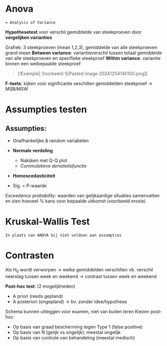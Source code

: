 # Anova
	= Analysis of Variance
**Hypothesetest** voor verschil gemiddelde van steekproeven door **vergelijken varianties**

Grafiek: 3 steekproeven (mean 1,2,3), gemiddelde van alle steekproeven grand mean
**Between variance**: variantieverschil tussen totaal gemiddelde van alle steekproeven en specifieke steekproef
**Within variance**: variantie binnen een welbepaalde steekproef

> [!Example] Voorbeeld
> ![[Pasted image 20241204140100.png]]

**F-toets**: kijken voor significante veschillen gemiddelden steekproef
-> MSB/MSW 

# Assumpties testen
## Assumpties:
- Onafhankelijke & random variabelen
- **Normale verdeling**
	- Nakijken met Q-Q plot
	- *Cummulatieve densiteitsfunctie*
- **Homoscedasticiteit**

- Sig. = P-waarde

*Exceedence probability*: waarden van gelijkaardige situaties samenvatten en zien hoeveel % kans voor bepaalde uitkomst (voorbeeld erosie)

# Kruskal-Wallis Test
	In plaats van ANOVA bij niet voldoen aan assumpties
# Contrasten
Als H<sub>0</sub> wordt verworpen -> welke gemiddelden verschillen
vb. verschil neerslag tussen week en weekend
-> contrast tussen week en weekend

**Post-hoc test**: (2 mogelijkheden)
- A priori (reeds gepland)
- A posteriori (ongepland) -> bv. zonder idee/hypothese

Schema kunnen uitleggen voor examen, niet van buiten leren
Kiezen post-hoc:
- Op basis van graad bescherming tegen Type 1 (false positive)
- Op basis van N (gelijk vs ongelijk): meestal ongelijk
- Op basis van controle van behandeling (meestal medisch)

